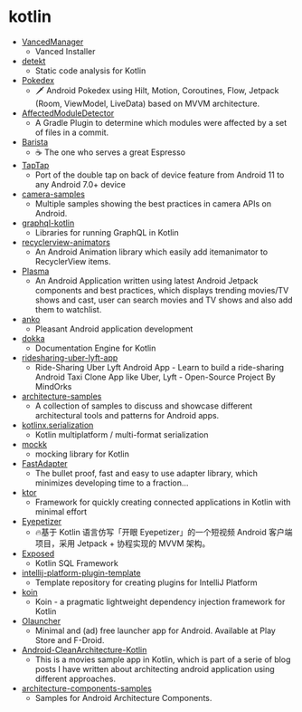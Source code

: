 # kotlin
- [VancedManager](https://github.com/YTVanced/VancedManager)
  - Vanced Installer
- [detekt](https://github.com/detekt/detekt)
  - Static code analysis for Kotlin
- [Pokedex](https://github.com/skydoves/Pokedex)
  - 🗡️ Android Pokedex using Hilt, Motion, Coroutines, Flow, Jetpack (Room, ViewModel, LiveData) based on MVVM architecture.
- [AffectedModuleDetector](https://github.com/dropbox/AffectedModuleDetector)
  - A Gradle Plugin to determine which modules were affected by a set of files in a commit.
- [Barista](https://github.com/AdevintaSpain/Barista)
  - ☕ The one who serves a great Espresso
- [TapTap](https://github.com/KieronQuinn/TapTap)
  - Port of the double tap on back of device feature from Android 11 to any Android 7.0+ device
- [camera-samples](https://github.com/android/camera-samples)
  - Multiple samples showing the best practices in camera APIs on Android.
- [graphql-kotlin](https://github.com/ExpediaGroup/graphql-kotlin)
  - Libraries for running GraphQL in Kotlin
- [recyclerview-animators](https://github.com/wasabeef/recyclerview-animators)
  - An Android Animation library which easily add itemanimator to RecyclerView items.
- [Plasma](https://github.com/rajandev17/Plasma)
  - An Android Application written using latest Android Jetpack components and best practices, which displays trending movies/TV shows and cast, user can search movies and TV shows and also add them to watchlist.
- [anko](https://github.com/Kotlin/anko)
  - Pleasant Android application development
- [dokka](https://github.com/Kotlin/dokka)
  - Documentation Engine for Kotlin
- [ridesharing-uber-lyft-app](https://github.com/MindorksOpenSource/ridesharing-uber-lyft-app)
  - Ride-Sharing Uber Lyft Android App - Learn to build a ride-sharing Android Taxi Clone App like Uber, Lyft - Open-Source Project By MindOrks
- [architecture-samples](https://github.com/android/architecture-samples)
  - A collection of samples to discuss and showcase different architectural tools and patterns for Android apps.
- [kotlinx.serialization](https://github.com/Kotlin/kotlinx.serialization)
  - Kotlin multiplatform / multi-format serialization
- [mockk](https://github.com/mockk/mockk)
  - mocking library for Kotlin
- [FastAdapter](https://github.com/mikepenz/FastAdapter)
  - The bullet proof, fast and easy to use adapter library, which minimizes developing time to a fraction...
- [ktor](https://github.com/ktorio/ktor)
  - Framework for quickly creating connected applications in Kotlin with minimal effort
- [Eyepetizer](https://github.com/VIPyinzhiwei/Eyepetizer)
  - 🔥基于 Kotlin 语言仿写「开眼 Eyepetizer」的一个短视频 Android 客户端项目，采用 Jetpack + 协程实现的 MVVM 架构。
- [Exposed](https://github.com/JetBrains/Exposed)
  - Kotlin SQL Framework
- [intellij-platform-plugin-template](https://github.com/JetBrains/intellij-platform-plugin-template)
  - Template repository for creating plugins for IntelliJ Platform
- [koin](https://github.com/InsertKoinIO/koin)
  - Koin - a pragmatic lightweight dependency injection framework for Kotlin
- [Olauncher](https://github.com/tanujnotes/Olauncher)
  - Minimal and (ad) free launcher app for Android. Available at Play Store and F-Droid.
- [Android-CleanArchitecture-Kotlin](https://github.com/android10/Android-CleanArchitecture-Kotlin)
  - This is a movies sample app in Kotlin, which is part of a serie of blog posts I have written about architecting android application using different approaches.
- [architecture-components-samples](https://github.com/android/architecture-components-samples)
  - Samples for Android Architecture Components.
